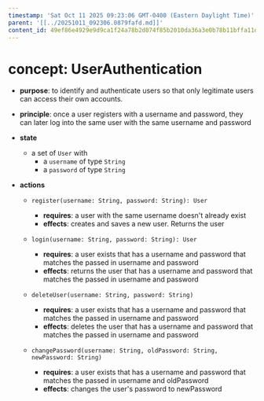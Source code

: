 ```yaml
---
timestamp: 'Sat Oct 11 2025 09:23:06 GMT-0400 (Eastern Daylight Time)'
parent: '[[../20251011_092306.0879fafd.md]]'
content_id: 49ef86e4929e9d9ca1f24a78b2d074f85b2010da36a3e0b78b11bffa11d596c0
---
```


# concept: UserAuthentication

* **purpose**: to identify and authenticate users so that only legitimate users can access their own accounts.

* **principle**: once a user registers with a username and password, they can later log into the same user with the same username and password

* **state**
  * a set of `User` with
    * a `username` of type `String`
    * a `password` of type `String`

* **actions**
  * `register(username: String, password: String): User`
    * **requires**: a user with the same username doesn't already exist
    * **effects**: creates and saves a new user. Returns the user

  * `login(username: String, password: String): User`
    * **requires**: a user exists that has a username and password that matches the passed in username and password
    * **effects**: returns the user that has a username and password that matches the passed in username and password

  * `deleteUser(username: String, password: String)`
    * **requires**: a user exists that has a username and password that matches the passed in username and password
    * **effects**: deletes the user that has a username and password that matches the passed in username and password

  * `changePassword(username: String, oldPassword: String, newPassword: String)`
    * **requires**: a user exists that has a username and password that matches the passed in username and oldPassword
    * **effects**: changes the user's password to newPassword
